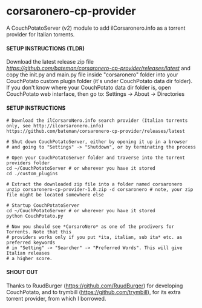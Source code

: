 corsaronero-cp-provider
=======================

A CouchPotatoServer (v2) module to add ilCorsaronero.info as a torrent provider for Italian torrents.

#### SETUP INSTRUCTIONS (TLDR)

Download the latest release zip file *https://github.com/bateman/corsaronero-cp-provider/releases/latest* and copy the init.py and main.py file
inside "corsaronero" folder into your CouchPotato custom plugin folder (it's under CouchPotato data dir folder).
If you don't know where your CouchPotato data dir folder is, open CouchPotato web interface, then go to: Settings -> About -> Directories

#### SETUP INSTRUCTIONS

```
# Download the ilCorsaroNero.info search provider (Italian torrents only, see http://ilcorsaronero.info)
https://github.com/bateman/corsaronero-cp-provider/releases/latest

# Shut down CouchPotatoServer, either by opening it up in a browser 
# and going to "Settings" -> "Shutdown", or by terminating the process

# Open your CouchPotatoServer folder and traverse into the torrent providers folder
cd ~/CouchPotatoServer # or wherever you have it stored
cd ./custom_plugins

# Extract the downloaded zip file into a folder named corsaronero
unzip corsaronero-cp-provider-1.0.zip -d corsaronero # note, your zip file might be located somewhere else

# Startup CouchPotatoServer
cd ~/CouchPotatoServer # or wherever you have it stored
python CouchPotato.py

# Now you should see *CorsaroNero* as one of the prodivers for Torrents. Note that this 
# providers works only if you put *ita, italian, sub ita* etc. as preferred keywords
# in "Setting" -> "Searcher" -> "Preferred Words". This will give Italian releases
# a higher score.
```

#### SHOUT OUT

Thanks to RuudBurger (https://github.com/RuudBurger) for developing CouchPotato, 
and to trymbill (https://github.com/trymbill), for its extra torrent provider, from which I borrowed.
